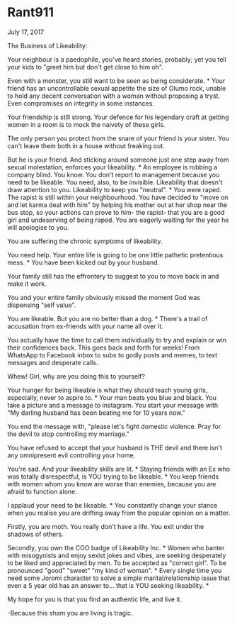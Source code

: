# Rant911


July 17, 2017

The Business of Likeability:

Your neighbour is a paedophile, you've heard stories, probably; yet you tell your kids to "greet him but don't get close to him oh".

Even with a monster, you still want to be seen as being considerate.
*
Your friend has an uncontrollable sexual appetite the size of Olumo rock, unable to hold any decent conversation with a woman without proposing a tryst. Even compromises on integrity in some instances. 

Your friendship is still strong. Your defence for his legendary craft at getting women in a room is to mock the naivety of these girls. 

The only person you protect from the snare of your friend is your sister. You can't leave them both in a house without freaking out.

But he is your friend. And sticking around someone just one step away from sexual molestation, enforces your likeability.
*
An employee is robbing a company blind. You know. You don't report to management because you need to be likeable. You need, also, to be invisible. Likeability that doesn't draw attention to you. Likeability to keep you "neutral".
*
You were raped. The rapist is still within your neighbourhood. You have decided to "move on and let karma deal with him" by helping his mother out at her shop near the bus stop, so your actions can prove to him- the rapist- that you are a good girl and undeserving of being raped. You are eagerly waiting for the year he will apologise to you.

You are suffering the chronic symptoms of likeability. 

You need help. Your entire life is going to be one little pathetic pretentious mess.
*
You have been kicked out by your husband. 

Your family still has the effrontery to suggest to you to move back in and make it work.

You and your entire family obviously missed the moment God was dispensing "self value".

You are likeable. But you are no better than a dog.
*
There's a trail of accusation from ex-friends with your name all over it.

You actually have the time to call them individually to try and explain or win their confidences back. This goes back and forth for weeks! From WhatsApp to Facebook inbox to subs to godly posts and memes, to text messages and desperate calls.

Whew! Girl, why are you doing this to yourself?

Your hunger for being likeable is what they should teach young girls, especially, never to aspire to.
*
Your man beats you blue and black. You take a picture and a message to instagram. You start your message with "My darling husband has been beating me for 10 years now."

You end the message with, "please let's fight domestic violence. Pray for the devil to stop controlling my marriage."

You have refused to accept that your husband is THE devil and there isn't any omnipresent evil controlling your home.

You're sad. And your likeability skills are lit.
*
Staying friends with an Ex who was totally disrespectful, is YOU trying to be likeable.
*
You keep friends with women whom you know are worse than enemies, because you are afraid to function alone.

I applaud your need to be likeable.
*
You constantly change your stance when you realise you are drifting away from the popular opinion on a matter.

Firstly, you are moth. You really don't have a life. You exit under the shadows of others.

Secondly, you own the COO badge of Likeability Inc.
*
Women who banter with misogynists and enjoy sexist jokes and vibes, are seeking desperately to be liked and appreciated by men. To be accepted as "correct girl". To be pronounced "good" "sweet" "my kind of woman".
*
Every single time you need some Joromi character to solve a simple marital/relationship issue that even a 5 year old has an answer to... that is YOU seeking likeability. 
*

My hope for you is that you find an authentic life, and live it. 

-Because this sham you are living is tragic.